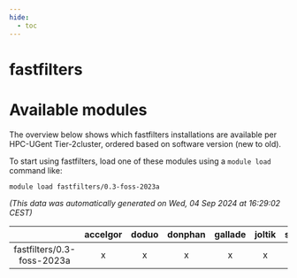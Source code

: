 ```yaml
---
hide:
  - toc
---
```


fastfilters
===========

# Available modules


The overview below shows which fastfilters installations are available per HPC-UGent Tier-2cluster, ordered based on software version (new to old).

To start using fastfilters, load one of these modules using a `module load` command like:

```shell
module load fastfilters/0.3-foss-2023a
```

*(This data was automatically generated on Wed, 04 Sep 2024 at 16:29:02 CEST)*  

| |accelgor|doduo|donphan|gallade|joltik|shinx|skitty|
| :---: | :---: | :---: | :---: | :---: | :---: | :---: | :---: |
|fastfilters/0.3-foss-2023a|x|x|x|x|x|x|x|
